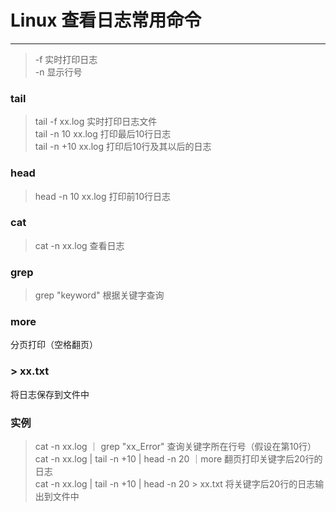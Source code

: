 # Linux 查看日志常用命令
-----

> -f 实时打印日志  
> -n 显示行号

### tail 
> tail -f xx.log  实时打印日志文件  
> tail -n 10 xx.log  打印最后10行日志  
> tail -n +10 xx.log  打印后10行及其以后的日志  

### head  
> head -n 10 xx.log  打印前10行日志  

### cat 
> cat -n xx.log  查看日志 

### grep
> grep "keyword"  根据关键字查询 

### more 
分页打印（空格翻页）

### > xx.txt 
将日志保存到文件中

### 实例  
> cat -n xx.log ｜ grep "xx_Error"  查询关键字所在行号（假设在第10行）  
> cat -n xx.log | tail -n +10 | head -n 20 ｜more 翻页打印关键字后20行的日志  
> cat -n xx.log | tail -n +10 | head -n 20 > xx.txt  将关键字后20行的日志输出到文件中